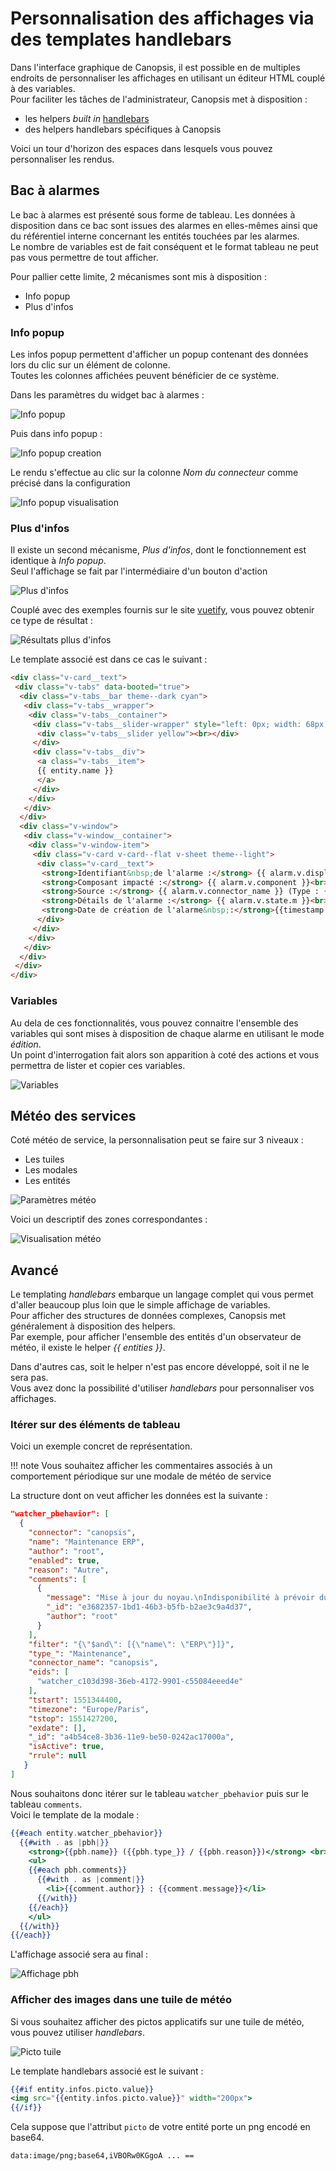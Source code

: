 # Personnalisation des affichages via des templates handlebars

Dans l'interface graphique de Canopsis, il est possible en de multiples endroits de personnaliser les affichages en utilisant un éditeur HTML couplé à des variables.  
Pour faciliter les tâches de l'administrateur, Canopsis met à disposition :

* les helpers *built in* [handlebars](https://handlebarsjs.com/)
* des helpers handlebars spécifiques à Canopsis

Voici un tour d'horizon des espaces dans lesquels vous pouvez personnaliser les rendus.

## Bac à alarmes

Le bac à alarmes est présenté sous forme de tableau.  Les données à disposition dans ce bac sont issues des alarmes en elles-mêmes ainsi que du référentiel interne concernant les entités touchées par les alarmes.  
Le nombre de variables est de fait conséquent et le format tableau ne peut pas vous permettre de tout afficher.

Pour pallier cette limite, 2 mécanismes sont mis à disposition : 

* Info popup
* Plus d'infos

### Info popup

Les infos popup permettent d'afficher un popup contenant des données lors du clic sur un élément de colonne.  
Toutes les colonnes affichées peuvent bénéficier de ce système.  

Dans les paramètres du widget bac à alarmes :

![Info popup](./img/templates_infopopup.png "Info popup")  

Puis dans info popup :

![Info popup creation](./img/templates_infopopup_creation.png "Info popup creation")  

Le rendu s'effectue au clic sur la colonne *Nom du connecteur* comme précisé dans la configuration

![Info popup visualisation](./img/templates_infopopup_visualisation.png "Info popup visualisation")  

### Plus d'infos

Il existe un second mécanisme, *Plus d'infos*, dont le fonctionnement est identique à *Info popup*.  
Seul l'affichage se fait par l'intermédiaire d'un bouton d'action

![Plus d'infos](./img/templates_plusdinfos.png "Plus d'infos")  

Couplé avec des exemples fournis sur le site [vuetify](https://vuetifyjs.com/en/getting-started/quick-start), vous pouvez obtenir ce type de résultat : 

![Résultats pllus d'infos](./img/templates_resultats_plusdinfos.png "Résultats plus d'infos")  

Le template associé est dans ce cas le suivant :

```html
<div class="v-card__text">
 <div class="v-tabs" data-booted="true">
  <div class="v-tabs__bar theme--dark cyan">
   <div class="v-tabs__wrapper">
    <div class="v-tabs__container">
     <div class="v-tabs__slider-wrapper" style="left: 0px; width: 68px;">
      <div class="v-tabs__slider yellow"><br></div>
     </div>
     <div class="v-tabs__div">
      <a class="v-tabs__item">
      {{ entity.name }}
      </a>
     </div>
    </div>
   </div>
  </div>
  <div class="v-window">
   <div class="v-window__container">
    <div class="v-window-item">
     <div class="v-card v-card--flat v-sheet theme--light">
      <div class="v-card__text">
       <strong>Identifiant&nbsp;de l'alarme :</strong> {{ alarm.v.display_name}}<br>
       <strong>Composant impacté :</strong> {{ alarm.v.component }}<br>
       <strong>Source :</strong> {{ alarm.v.connector_name }} (Type : {{ alarm.v.connector }})<br>
       <strong>Détails de l'alarme :</strong> {{ alarm.v.state.m }}<br>
       <strong>Date de création de l'alarme&nbsp;:</strong>{{timestamp alarm.v.creation_date }}</div>
      </div>
     </div>
    </div>
   </div>
  </div>
 </div>
</div>
```

### Variables

Au dela de ces fonctionnalités, vous pouvez connaitre l'ensemble des variables qui sont mises à disposition de chaque alarme en utilisant le mode *édition*.  
Un point d'interrogation fait alors son apparition à coté des actions et vous permettra de lister et copier ces variables.  

![Variables](./img/templates_vars.png "Variables")  

## Météo des services

Coté météo de service, la personnalisation peut se faire sur 3 niveaux :

* Les tuiles
* Les modales
* Les entités

![Paramètres météo](./img/templates_mds_parametres.png "Paramètres météo")  

Voici un descriptif des zones correspondantes :  

![Visualisation météo](./img/templates_mds_visualisation.png "Visualisation météo")  

## Avancé

Le templating *handlebars* embarque un langage complet qui vous permet d'aller beaucoup plus loin que le simple affichage de variables.  
Pour afficher des structures de données complexes, Canopsis met généralement à disposition des helpers.  
Par exemple, pour afficher l'ensemble des entités d'un observateur de météo, il existe le helper *{{ entities }}*.  

Dans d'autres cas, soit le helper n'est pas encore développé, soit il ne le sera pas.  
Vous avez donc la possibilité d'utiliser *handlebars* pour personnaliser vos affichages.  

### Itérer sur des éléments de tableau

Voici un exemple concret de représentation.

!!! note
    Vous souhaitez afficher les commentaires associés à un comportement périodique sur une modale de météo de service


La structure dont on veut afficher les données est la suivante  :

```json
"watcher_pbehavior": [
  {
    "connector": "canopsis",
    "name": "Maintenance ERP",
    "author": "root",
    "enabled": true,
    "reason": "Autre",
    "comments": [
      {
        "message": "Mise à jour du noyau.\nIndisponibilité à prévoir durant 5h",
        "_id": "e3682357-1bd1-46b3-b5fb-b2ae3c9a4d37",
        "author": "root"
      }
    ],
    "filter": "{\"$and\": [{\"name\": \"ERP\"}]}",
    "type_": "Maintenance",
    "connector_name": "canopsis",
    "eids": [
      "watcher_c103d398-36eb-4172-9901-c55084eeed4e"
    ],
    "tstart": 1551344400,
    "timezone": "Europe/Paris",
    "tstop": 1551427200,
    "exdate": [],
    "_id": "a4b54ce8-3b36-11e9-be50-0242ac17000a",
    "isActive": true,
    "rrule": null
   }
]
```

Nous souhaitons donc itérer sur le tableau `watcher_pbehavior` puis sur le tableau `comments`.  
Voici le template de la modale : 

```handlebars
{{#each entity.watcher_pbehavior}}
  {{#with . as |pbh|}}
    <strong>{{pbh.name}} ({{pbh.type_}} / {{pbh.reason}})</strong> <br>
    <ul>
    {{#each pbh.comments}}
      {{#with . as |comment|}}
        <li>{{comment.author}} : {{comment.message}}</li>
      {{/with}}
    {{/each}}
    </ul>
  {{/with}}
{{/each}}
```

L'affichage associé sera au final : 

![Affichage pbh](./img/templates_affichage_pbh.png "Affichage pbh")  

### Afficher des images dans une tuile de météo

Si vous souhaitez afficher des pictos applicatifs sur une tuile de météo, vous pouvez utiliser *handlebars*.  

![Picto tuile](./img/templates_picto_tuile.png "Picto tuile")  

Le template handlebars associé est le suivant : 

```handlebars
{{#if entity.infos.picto.value}}
<img src="{{entity.infos.picto.value}}" width="200px">
{{/if}}
```

Cela suppose que l'attribut `picto` de votre entité porte un png encodé en base64.  

```
data:image/png;base64,iVBORw0KGgoA ... ==
```
